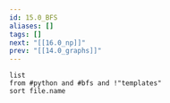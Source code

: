 ```yaml
---
id: 15.0_BFS
aliases: []
tags: []
next: "[[16.0_np]]"
prev: "[[14.0_graphs]]"
---
```

```dataview
list
from #python and #bfs and !"templates"
sort file.name
```
